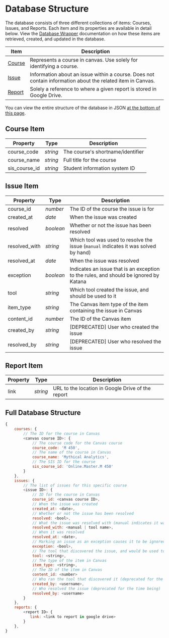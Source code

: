 # Database Structure

The database consists of three different collections of items: Courses, Issues, and Reports. Each item and its properties are available in detail below. View the [Database Wrapper](./database_wrapper.md) documentation on how these items are retrieved, created, and updated in the database.

|Item|Description|
|----|-----------|
|[Course](#courseitem)  |Represents a course in canvas. Use solely for identifying a course.|
|[Issue](#issueitem)    |Information about an issue within a course. Does not contain information about the related item in Canvas.|
|[Report](#reportitem)  |Solely a reference to where a given report is stored in Google Drive.|

You can view the entire structure of the database in JSON [at the bottom of this page](#fullstructure).

<a name="courseitem"></a>
## Course Item
|Property|Type|Description|
|--------|----|-----------|
|course_code|*string*|The course's shortname/identifier|
|course_name|*string*|Full title for the course|
|sis_course_id|*string*|Student information system ID|

<a name="issueitem"></a>
## Issue Item
|Property|Type|Description|
|--------|----|-----------|
|course_id|*number*|The ID of the course the issue is for|
|created_at|*date*|When the issue was created|
|resolved|*boolean*|Whether or not the issue has been resolved|
|resolved_with|*string*|Which tool was used to resolve the issue (`manual` indicates it was solved by hand)|
|resolved_at|*date*|When the issue was resolved|
|exception|*boolean*|Indicates an issue that is an exception to the rules, and should be ignored by Katana|
|tool|*string*|Which tool created the issue, and should be used to it|
|item_type|*string*|The Canvas item type of the item containing the issue in Canvas|
|content_id|*number*|The ID of the Canvas item|
|created_by|*string*|[DEPRECATED] User who created the issue|
|resolved_by|*string*|[DEPRECATED] User who resolved the issue|


<a name="reportitem"></a>
## Report Item
|Property|Type|Description|
|--------|----|-----------|
|link|*string*|URL to the location in Google Drive of the report|

<a name="fullstructure"></a>
## Full Database Structure
```js
{
    courses: {
        // The ID for the course in Canvas
        <canvas course ID>: {
            // The course code for the Canvas course
            course_code: 'M 450',
            // The name of the course in Canvas
            course_name: 'Mythical Analytics',
            // The SIS ID for the course
            sis_course_id: 'Online.Master.M 450'
        }
    },
    issues: {
        // The list of issues for this specific course
        <issue ID>: {
            // ID for the course in Canvas
            course_id: <canvas course ID>,
            // When the issue was created
            created_at: <date>,
            // Whether or not the issue has been resolved
            resolved: <bool>,
            // What the issue was resolved with (manual indicates it was done outside of katana)
            resolved_with: <manual | tool name>,
            // When it was resolved
            resolved_at: <date>,
            // Marking an issue as an exception causes it to be ignored by katana
            exception: <bool>,
            // The tool that discovered the issue, and would be used to fix it
            tool: <string>,
            // The type of the item in Canvas
            item_type: <string>,
            // The ID of the item in Canvas
            content_id: <number>
            // Who ran the tool that discovered it (deprecated for the time being)
            created_by: <username>,
            // Who resolved the issue (deprecated for the time being)
            resolved_by: <username>
        }
    },
    reports: {
        <report ID> {
           link: <link to report in google drive>
        }
    },
}
```
